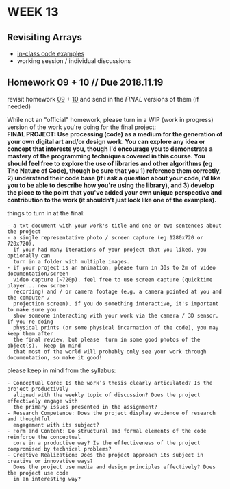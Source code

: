 # WEEK 13 

## Revisiting Arrays  

- [in-class code examples](https://github.com/johnbcarpenter/USC_IML288/tree/master/CODE/WEEK13)  
- working session / individual discussions 

## Homework 09 + 10 // Due 2018.11.19  
revisit homework [09](https://github.com/johnbcarpenter/USC_IML288/blob/master/CLASS/WEEK09.md) + [10](https://github.com/johnbcarpenter/USC_IML288/blob/master/CLASS/WEEK10.md) and send in the _FINAL_ versions of them (if needed)  
  
While not an "official" homework, please turn in a WIP (work in progress) version of the work you're doing for the final project:  
**FINAL PROJECT: Use processing (code) as a medium for the generation of your own digital art and/or design work.  You can explore any idea or concept that interests you, though I'd encourage you to demonstrate a mastery of the programming techniques covered in this course.  You should feel free to explore the use of libraries and other algorithms (eg The Nature of Code), though be sure that you 1) reference them correctly, 2) understand their code base (if i ask a question about your code, i'd like you to be able to describe how you're using the library), and 3) develop the piece to the point that you've added your own unique perspective and contribution to the work (it shouldn't just look like one of the examples).**

things to turn in at the final:
```- your source code (zipped root folder with all assets)
- a txt document with your work's title and one or two sentences about the project
- a single representative photo / screen capture (eg 1280x720 or 720x720). 
  if your had many iterations of your project that you liked, you optionally can 
  turn in a folder with multiple images.
- if your project is an animation, please turn in 30s to 2m of video documentation/screen 
  video capture (~720p). feel free to use screen capture (quicktime player... new screen 
  recording) and / or camera footage (e.g. a camera pointed at you and the computer / 
  projection screen). if you do something interactive, it's important to make sure you 
  show someone interacting with your work via the camera / 3D sensor. if you're doing 
  physical prints (or some physical incarnation of the code), you may keep them after 
  the final review, but please  turn in some good photos of the object(s).  keep in mind 
  that most of the world will probably only see your work through documentation, so make it good!
```

please keep in mind from the syllabus:
```In general, you will be graded using these criteria:
- Conceptual Core: Is the work’s thesis clearly articulated? Is the project productively 
  aligned with the weekly topic of discussion? Does the project effectively engage with 
  the primary issues presented in the assignment?
- Research Competence: Does the project display evidence of research and thoughtful 
  engagement with its subject?
- Form and Content: Do structural and formal elements of the code reinforce the conceptual 
  core in a productive way? Is the effectiveness of the project compromised by technical problems? 
- Creative Realization: Does the project approach its subject in creative or innovative ways? 
  Does the project use media and design principles effectively? Does the project use code 
  in an interesting way?
```
